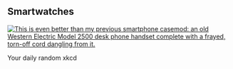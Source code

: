 ## Smartwatches
[![This is even better than my previous smartphone casemod: an old Western Electric Model 2500 desk phone handset complete with a frayed, torn-off cord dangling from it.](https://imgs.xkcd.com/comics/smartwatches.png)](https://xkcd.com/1372/ "This is even better than my previous smartphone casemod: an old Western Electric Model 2500 desk phone handset complete with a frayed, torn-off cord dangling from it.")

Your daily random xkcd
